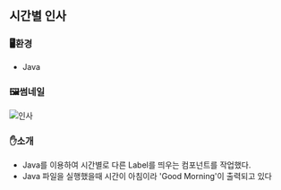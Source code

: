 ## 시간별 인사

### 🖥환경
- Java

### 🖼썸네일
![인사](https://user-images.githubusercontent.com/83056872/128052824-f04aa6b3-f95f-46d4-a90e-2dd1605ac794.JPG)

### ✋소개
- Java를 이용하여 시간별로 다른 Label를 띄우는 컴포넌트를 작업했다.
- Java 파일을 실행했을때 시간이 아침이라 'Good Morning'이 출력되고 있다

